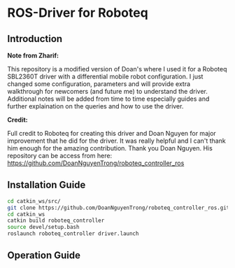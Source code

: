 # ROS-Driver for Roboteq

## Introduction

**Note from Zharif:**

This repository is a modified version of Doan's where I used it for a Roboteq SBL2360T driver with a differential mobile robot configuration. I just changed some configuration, parameters and will provide extra walkthrough for newcomers (and future me) to understand the driver. Additional notes will be added from time to time especially guides and further explaination on the queries and how to use the driver. 

**Credit:**

Full credit to Roboteq for creating this driver and Doan Nguyen for major improvement that he did for the driver. It was really helpful and I can't thank him enough for the amazing contribution. Thank you Doan Nguyen. His repository can be access from here: https://github.com/DoanNguyenTrong/roboteq_controller_ros

## Installation Guide
```bash
cd catkin_ws/src/
git clone https://github.com/DoanNguyenTrong/roboteq_controller_ros.git
cd catkin_ws
catkin build roboteq_controller
source devel/setup.bash
roslaunch roboteq_controller driver.launch
```


## Operation Guide

<TBA>
